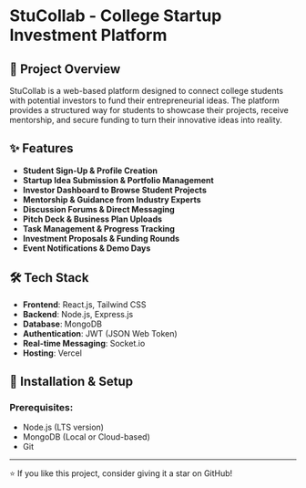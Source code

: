 # StuCollab - College Startup Investment Platform

## 📌 Project Overview
StuCollab is a web-based platform designed to connect college students with potential investors to fund their entrepreneurial ideas. The platform provides a structured way for students to showcase their projects, receive mentorship, and secure funding to turn their innovative ideas into reality.

## ✨ Features
- **Student Sign-Up & Profile Creation**
- **Startup Idea Submission & Portfolio Management**
- **Investor Dashboard to Browse Student Projects**
- **Mentorship & Guidance from Industry Experts**
- **Discussion Forums & Direct Messaging**
- **Pitch Deck & Business Plan Uploads**
- **Task Management & Progress Tracking**
- **Investment Proposals & Funding Rounds**
- **Event Notifications & Demo Days**

## 🛠 Tech Stack
- **Frontend**: React.js, Tailwind CSS
- **Backend**: Node.js, Express.js
- **Database**: MongoDB
- **Authentication**: JWT (JSON Web Token)
- **Real-time Messaging**: Socket.io
- **Hosting**: Vercel

## 🚀 Installation & Setup
### Prerequisites:
- Node.js (LTS version)
- MongoDB (Local or Cloud-based)
- Git

---
⭐ If you like this project, consider giving it a star on GitHub!



